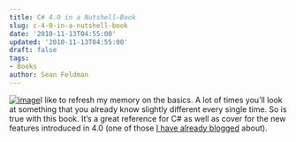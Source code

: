```yaml
---
title: C# 4.0 in a Nutshell–Book
slug: c-4-0-in-a-nutshell-book
date: '2010-11-13T04:55:00'
updated: '2010-11-13T04:55:00'
draft: false
tags:
- Books
author: Sean Feldman
---
```



[![image](https://aspblogs.blob.core.windows.net/media/sfeldman/Media/image_thumb_2E6A9010.png "image")](https://aspblogs.blob.core.windows.net/media/sfeldman/Media/image_48AAF934.png)I like to refresh my memory on the basics. A lot of times you’ll look at something that you already know slightly different every single time. So is true with this book. It’s a great reference for C# as well as cover for the new features introduced in 4.0 (one of those [I have already blogged](http://weblogs.asp.net/sfeldman/archive/2010/10/28/dynamic-in-the-wild.aspx) about).


